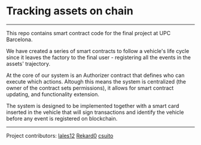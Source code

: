 # Tracking assets on chain

---

This repo contains smart contract code for the final project at UPC Barcelona.

We have created a series of smart contracts to follow a vehicle's life cycle since it leaves the factory to the final user - registering all the events in the assets' trajectory.

At the core of our system is an Authorizer contract that defines who can execute which actions. Altough this means the system is centralized (the owner of the contract sets permissions), it allows for smart contract updating, and functionality extension.

The system is designed to be implemented together with a smart card inserted in the vehicle that will sign transactions and identify the vehicle before any event is registered on blockchain.

---

Project contributors:
[lales12](https://github.com/lales12)
[Rekard0](https://github.com/Rekard0)
[csuito](https://github.com/csuito)
